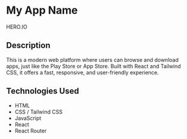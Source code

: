 # My App Name
HERO.IO

## Description
This is a modern web platform where users can browse and download apps, just like the Play Store or App Store. Built with React and Tailwind CSS, it offers a fast, responsive, and user-friendly experience.

## Technologies Used
- HTML
- CSS / Tailwind CSS
- JavaScript
- React
- React Router